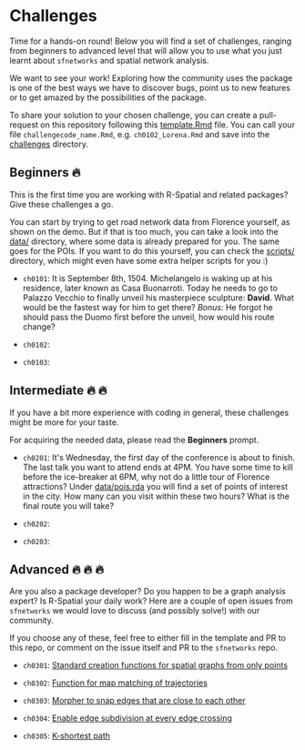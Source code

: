 # Challenges

Time for a hands-on round! Below you will find a set of challenges, ranging from beginners to advanced level that will allow you to use what you just learnt about `sfnetworks` and spatial network analysis. 

We want to see your work! Exploring how the community uses the package is one of the best ways we have to discover bugs, point us to new features or to get amazed by the possibilities of the package. 

To share your solution to your chosen challenge, you can create a pull-request on this repository following this [template.Rmd](https://github.com/sfnetworks/foss4g-workshop/challenges/template.Rmd) file. You can call your file `challengecode_name.Rmd`, e.g. `ch0102_Lorena.Rmd` and save into the [challenges](https://github.com/sfnetworks/foss4g-workshop/challenges/) directory.

## Beginners :fire:

This is the first time you are working with R-Spatial and related packages? Give these challenges a go. 

You can start by trying to get road network data from Florence yourself, as shown on the demo. But if that is too much, you can take a look into the [data/](https://github.com/sfnetworks/foss4g-workshop/data/) directory, where some data is already prepared for you. The same goes for the POIs. If you want to do this yourself, you can check the [scripts/](https://github.com/sfnetworks/foss4g-workshop/scripts/) directory, which might even have some extra helper scripts for you :)

- `ch0101`: It is September 8th, 1504. Michelangelo is waking up at his residence, later known as Casa Buonarroti. Today he needs to go to Palazzo Vecchio to finally unveil his masterpiece sculpture: **David**. What would be the fastest way for him to get there? *Bonus:* He forgot he should pass the Duomo first before the unveil, how would his route change?

- `ch0102`: 

- `ch0103`: 

## Intermediate :fire: :fire:

If you have a bit more experience with coding in general, these challenges might be more for your taste. 

For acquiring the needed data, please read the **Beginners** prompt.

- `ch0201`: It's Wednesday, the first day of the conference is about to finish. The last talk you want to attend ends at 4PM. You have some time to kill before the ice-breaker at 6PM, why not do a little tour of Florence attractions? Under [data/pois.rda](https://github.com/sfnetworks/foss4g-workshop/data/) you will find a set of points of interest in the city. How many can you visit within these two hours? What is the final route you will take?

- `ch0202`:

- `ch0203`:

## Advanced :fire: :fire: :fire:

Are you also a package developer? Do you happen to be a graph analysis expert? Is R-Spatial your daily work? Here are a couple of open issues from `sfnetworks` we would love to discuss (and possibly solve!) with our community. 

If you choose any of these, feel free to either fill in the template and PR to this repo, or comment on the issue itself and PR to the `sfnetworks` repo.

- `ch0301`: [Standard creation functions for spatial graphs from only points](https://github.com/luukvdmeer/sfnetworks/issues/52)

- `ch0302`: [Function for map matching of trajectories](https://github.com/luukvdmeer/sfnetworks/issues/114)

- `ch0303`: [Morpher to snap edges that are close to each other](https://github.com/luukvdmeer/sfnetworks/issues/115)

- `ch0304`: [Enable edge subdivision at every edge crossing](https://github.com/luukvdmeer/sfnetworks/issues/134)

- `ch0305`: [K-shortest path](https://github.com/luukvdmeer/sfnetworks/issues/142)

